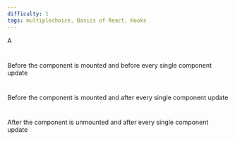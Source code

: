 ```yaml
---
difficulty: 1
tags: multiplechoice, Basics of React, Hooks
---
```


A

#

Before the component is mounted and before every single component update

#

Before the component is mounted and after every single component update

#

After the component is unmounted and after every single component update

